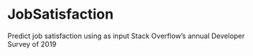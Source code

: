 # JobSatisfaction
Predict job satisfaction using as input Stack Overflow’s annual Developer Survey of 2019
